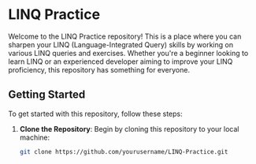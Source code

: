 # LINQ Practice

Welcome to the LINQ Practice repository! This is a place where you can sharpen your LINQ (Language-Integrated Query) skills by working on various LINQ queries and exercises. Whether you're a beginner looking to learn LINQ or an experienced developer aiming to improve your LINQ proficiency, this repository has something for everyone.

## Getting Started

To get started with this repository, follow these steps:

1. **Clone the Repository**: Begin by cloning this repository to your local machine:

   ```bash
   git clone https://github.com/yourusername/LINQ-Practice.git
